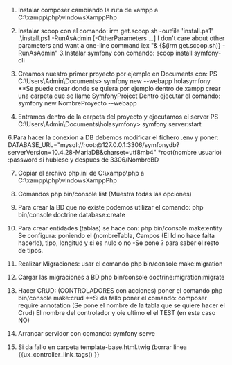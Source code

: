 1. Instalar composer cambiando la ruta de xampp a C:\xampp\php\windowsXamppPhp
2. Instalar scoop con el comando:
irm get.scoop.sh -outfile 'install.ps1'
.\install.ps1 -RunAsAdmin [-OtherParameters ...]
I don't care about other parameters and want a one-line command
iex "& {$(irm get.scoop.sh)} -RunAsAdmin"
3.Instalar symfony con comando:
scoop install symfony-cli

4. Creamos nuestro primer proyecto por ejemplo en Documents con: 
PS C:\Users\Admin\Documents> symfony new --webapp holasymfony
**Se puede crear donde se quiera por ejemplo dentro de xampp crear una carpeta que se llame SymfonyProject
Dentro ejecutar el comando: symfony new NombreProyecto --webapp

5. Entramos dentro de la carpeta del proyecto y ejecutamos el server
PS C:\Users\Admin\Documents\holasymfony> symfony server:start

6.Para hacer la conexion a DB debemos modificar el fichero .env y poner:
DATABASE_URL="mysql://root:@127.0.0.1:3306/symfonydb?serverVersion=10.4.28-MariaDB&charset=utf8mb4"
*root(nombre usuario) :password si hubiese y despues de 3306/NombreBD

7. Copiar el archivo php.ini de C:\xampp\php a C:\xampp\php\windowsXamppPhp
8. Comandos php bin/console list (Muestra todas las opciones)

9. Para crear la BD que no existe podemos utilizar el comando:
php bin/console doctrine:database:create

10. Para crear entidades (tablas) se hace con:
php bin/console make:entity
Se configura: poniendo el (nombreTabla, Campos (El Id no hace falta hacerlo), tipo, longitud y si es nulo o no
-Se pone ? para saber el resto de tipos.

11. Realizar Migraciones: usar el comando php bin/console make:migration
12. Cargar las migraciones a BD
php bin/console doctrine:migration:migrate

13. Hacer CRUD: (CONTROLADORES con acciones) poner el comando php bin/console make:crud
**Si da fallo poner el comando: composer require annotation
(Se pone el nombre de la tabla que se quiere hacer el Crud)
El nombre del controlador y oie ultimo el el TEST (en este caso NO)

14. Arrancar servidor con comando: symfony serve

15. Si da fallo en carpeta template-base.html.twig (borrar linea {{ux_controller_link_tags() }}

